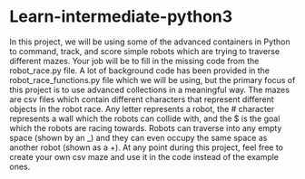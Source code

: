 # Learn-intermediate-python3
In this project, we will be using some of the advanced containers in Python to command, track, and score simple robots which are trying to traverse different mazes. Your job will be to fill in the missing code from the robot_race.py file. A lot of background code has been provided in the robot_race_functions.py file which we will be using, but the primary focus of this project is to use advanced collections in a meaningful way.
The mazes are csv files which contain different characters that represent different objects in the robot race. Any letter represents a robot, the # character represents a wall which the robots can collide with, and the $ is the goal which the robots are racing towards. Robots can traverse into any empty space (shown by an _) and they can even occupy the same space as another robot (shown as a +). 
At any point during this project, feel free to create your own csv maze and use it in the code instead of the example ones.
